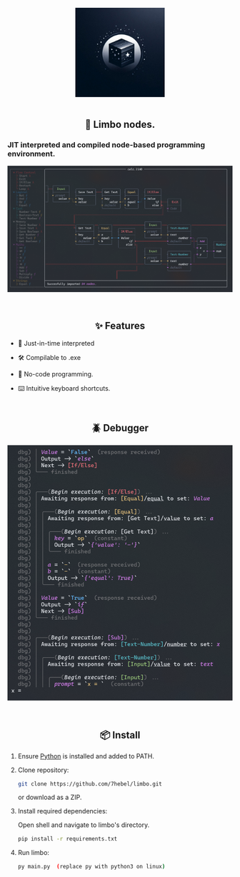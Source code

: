 <div align="center">
    <br>
    <img src="./assets/logo.jpeg" width="200" alt="Limbo" />
    <br>
    <br>
    <h2>🔮 Limbo nodes.</h2>
</div>

### JIT interpreted and compiled node-based programming environment.

![App](https://raw.githubusercontent.com/7hebel/limbo/refs/heads/main/assets/ss-app.png)

<div align="center">
    <br>
    <h2>✨ Features</h2>
</div>

- 🏃 Just-in-time interpreted

- 🛠️ Compilable to .exe

- 📄 No-code programming.

- ⌨️ Intuitive keyboard shortcuts.

<div align="center">
    <br>
    <h2>🪲 Debugger</h2>
</div>

![App](https://raw.githubusercontent.com/7hebel/limbo/refs/heads/main/assets/ss-debugger.png)

<div align="center">
    <br>
    <h2>📦 Install</h2>
</div>

1. Ensure [Python](https://www.python.org/downloads/) is installed and added to PATH.

2. Clone repository:
   
   ```bash
   git clone https://github.com/7hebel/limbo.git
   ```
   
   or download as a ZIP.

3. Install required dependencies:
   
   Open shell and navigate to limbo's directory.
   
   ```bash
   pip install -r requirements.txt
   ```

4. Run limbo:
   
   ```bash
   py main.py  (replace py with python3 on linux)
   ```
